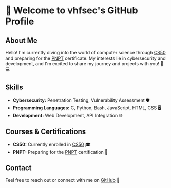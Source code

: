 # 👋 Welcome to vhfsec's GitHub Profile

## About Me
Hello! I'm currently diving into the world of computer science through [CS50](https://cs50.harvard.edu/) and preparing for the [PNPT](https://certifications.tcm-sec.com/pnpt/) certificate. My interests lie in cybersecurity and development, and I'm excited to share my journey and projects with you! 🔐💻

## Skills
- **Cybersecurity:** Penetration Testing, Vulnerability Assessment 🛡️
- **Programming Languages:** C, Python, Bash, JavaScript, HTML, CSS 🖥️
- **Development:** Web Development, API Integration 🌐

## Courses & Certifications
- **CS50:** Currently enrolled in [CS50](https://cs50.harvard.edu/) 🎓
- **PNPT:** Preparing for the [PNPT](https://certifications.tcm-sec.com/pnpt/) certification 📜

## Contact
Feel free to reach out or connect with me on [GitHub](https://github.com/vhfsec) 🔗
